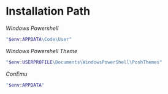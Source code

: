 # Installation Path

_Windows Powershell_

```powershell
"$env:APPDATA\Code\User"
```

_Windows Powershell Theme_

```powershell
"$env:USERPROFILE\Documents\WindowsPowerShell\PoshThemes"
```

_ConEmu_

```powershell
"$env:APPDATA"
```